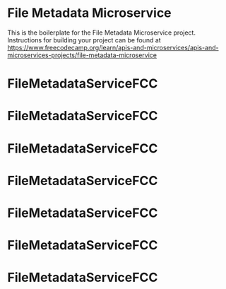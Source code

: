 # File Metadata Microservice

This is the boilerplate for the File Metadata Microservice project. Instructions for building your project can be found at https://www.freecodecamp.org/learn/apis-and-microservices/apis-and-microservices-projects/file-metadata-microservice
# FileMetadataServiceFCC
# FileMetadataServiceFCC
# FileMetadataServiceFCC
# FileMetadataServiceFCC
# FileMetadataServiceFCC
# FileMetadataServiceFCC
# FileMetadataServiceFCC
